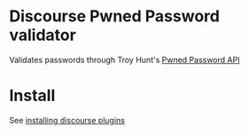 # Discourse Pwned Password validator

Validates passwords through Troy Hunt's [Pwned Password API](https://www.troyhunt.com/i-wanna-go-fast-why-searching-through-500m-pwned-passwords-is-so-quick/)

# Install

See [installing discourse plugins](https://meta.discourse.org/t/install-a-plugin/19157)
